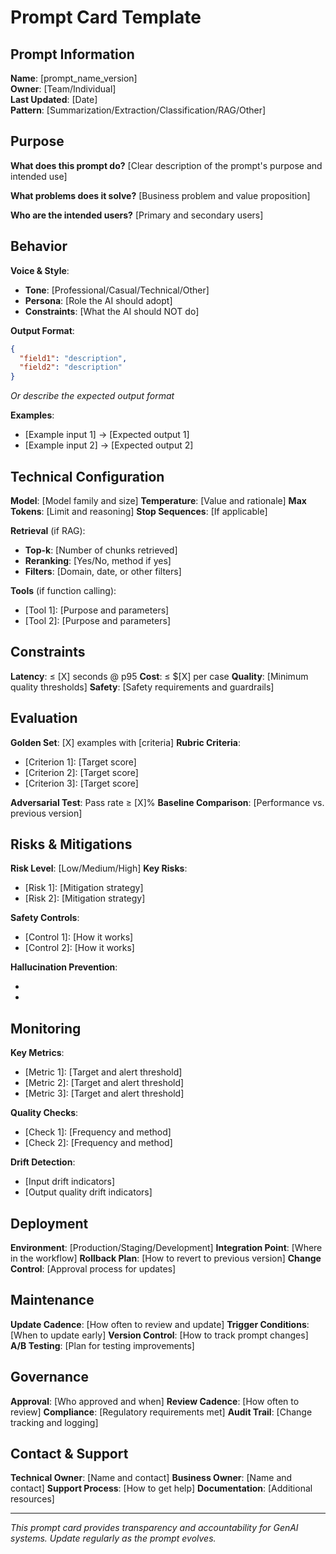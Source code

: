 # Prompt Card Template

## Prompt Information
**Name**: [prompt_name_version]  
**Owner**: [Team/Individual]  
**Last Updated**: [Date]  
**Pattern**: [Summarization/Extraction/Classification/RAG/Other]

## Purpose
**What does this prompt do?**
[Clear description of the prompt's purpose and intended use]

**What problems does it solve?**
[Business problem and value proposition]

**Who are the intended users?**
[Primary and secondary users]

## Behavior
**Voice & Style**:
- **Tone**: [Professional/Casual/Technical/Other]
- **Persona**: [Role the AI should adopt]
- **Constraints**: [What the AI should NOT do]

**Output Format**:
```json
{
  "field1": "description",
  "field2": "description"
}
```
*Or describe the expected output format*

**Examples**:
- [Example input 1] → [Expected output 1]
- [Example input 2] → [Expected output 2]

## Technical Configuration
**Model**: [Model family and size]
**Temperature**: [Value and rationale]
**Max Tokens**: [Limit and reasoning]
**Stop Sequences**: [If applicable]

**Retrieval** (if RAG):
- **Top-k**: [Number of chunks retrieved]
- **Reranking**: [Yes/No, method if yes]
- **Filters**: [Domain, date, or other filters]

**Tools** (if function calling):
- [Tool 1]: [Purpose and parameters]
- [Tool 2]: [Purpose and parameters]

## Constraints
**Latency**: ≤ [X] seconds @ p95
**Cost**: ≤ $[X] per case
**Quality**: [Minimum quality thresholds]
**Safety**: [Safety requirements and guardrails]

## Evaluation
**Golden Set**: [X] examples with [criteria]
**Rubric Criteria**:
- [Criterion 1]: [Target score]
- [Criterion 2]: [Target score]
- [Criterion 3]: [Target score]

**Adversarial Test**: Pass rate ≥ [X]%
**Baseline Comparison**: [Performance vs. previous version]

## Risks & Mitigations
**Risk Level**: [Low/Medium/High]
**Key Risks**:
- [Risk 1]: [Mitigation strategy]
- [Risk 2]: [Mitigation strategy]

**Safety Controls**:
- [Control 1]: [How it works]
- [Control 2]: [How it works]

**Hallucination Prevention**:
- [Strategy 1]: [Implementation]
- [Strategy 2]: [Implementation]

## Monitoring
**Key Metrics**:
- [Metric 1]: [Target and alert threshold]
- [Metric 2]: [Target and alert threshold]
- [Metric 3]: [Target and alert threshold]

**Quality Checks**:
- [Check 1]: [Frequency and method]
- [Check 2]: [Frequency and method]

**Drift Detection**:
- [Input drift indicators]
- [Output quality drift indicators]

## Deployment
**Environment**: [Production/Staging/Development]
**Integration Point**: [Where in the workflow]
**Rollback Plan**: [How to revert to previous version]
**Change Control**: [Approval process for updates]

## Maintenance
**Update Cadence**: [How often to review and update]
**Trigger Conditions**: [When to update early]
**Version Control**: [How to track prompt changes]
**A/B Testing**: [Plan for testing improvements]

## Governance
**Approval**: [Who approved and when]
**Review Cadence**: [How often to review]
**Compliance**: [Regulatory requirements met]
**Audit Trail**: [Change tracking and logging]

## Contact & Support
**Technical Owner**: [Name and contact]
**Business Owner**: [Name and contact]
**Support Process**: [How to get help]
**Documentation**: [Additional resources]

---

*This prompt card provides transparency and accountability for GenAI systems. Update regularly as the prompt evolves.*
